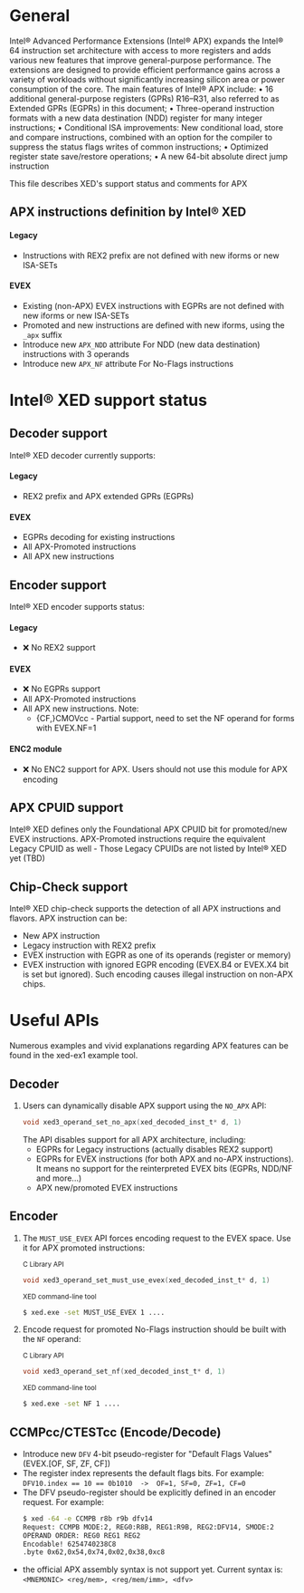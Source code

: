 # General
Intel&reg; Advanced Performance Extensions (Intel&reg; APX) expands the Intel&reg; 64 instruction set architecture with
access to more registers and adds various new features that improve general-purpose performance. The
extensions are designed to provide efficient performance gains across a variety of workloads without
significantly increasing silicon area or power consumption of the core.
The main features of Intel&reg; APX include:
• 16 additional general-purpose registers (GPRs) R16–R31, also referred to as Extended GPRs (EGPRs)
in this document;
• Three-operand instruction formats with a new data destination (NDD) register for many integer
instructions;
• Conditional ISA improvements: New conditional load, store and compare instructions, combined
with an option for the compiler to suppress the status flags writes of common instructions;
• Optimized register state save/restore operations;
• A new 64-bit absolute direct jump instruction

This file describes XED's support status and comments for APX

## APX instructions definition by Intel&reg; XED
#### Legacy
- Instructions with REX2 prefix are not defined with new iforms or new ISA-SETs
#### EVEX
- Existing (non-APX) EVEX instructions with EGPRs are not defined with new iforms or new ISA-SETs
- Promoted and new instructions are defined with new iforms, using the `_apx` suffix
- Introduce new `APX_NDD` attribute For NDD (new data destination) instructions with 3 operands
- Introduce new `APX_NF` attribute For No-Flags instructions

# Intel&reg; XED support status
## Decoder support
Intel&reg; XED decoder currently supports:
#### Legacy
- REX2 prefix and APX extended GPRs (EGPRs)
#### EVEX 
- EGPRs decoding for existing instructions
- All APX-Promoted instructions
- All APX new instructions

## Encoder support
Intel&reg; XED encoder supports status:
#### Legacy
- :x: No REX2 support
#### EVEX 
- :x: No EGPRs support
- All APX-Promoted instructions
- All APX new instructions. Note:
  - {CF,}CMOVcc - Partial support, need to set the NF operand for forms with EVEX.NF=1
#### ENC2 module
- :x: No ENC2 support for APX. Users should not use this module for APX encoding


## APX CPUID support
Intel&reg; XED defines only the Foundational APX CPUID bit for promoted/new EVEX instructions.
APX-Promoted instructions require the equivalent Legacy CPUID as well - Those Legacy 
CPUIDs are not listed by Intel&reg; XED yet (TBD)


## Chip-Check support
Intel&reg; XED chip-check supports the detection of all APX instructions and flavors.
APX instruction can be:
- New APX instruction
- Legacy instruction with REX2 prefix
- EVEX instruction with EGPR as one of its operands (register or memory)
- EVEX instruction with ignored EGPR encoding (EVEX.B4 or EVEX.X4 bit is set but ignored). Such encoding causes illegal instruction on non-APX chips. 


# Useful APIs
Numerous examples and vivid explanations regarding APX features can be found in the xed-ex1 example tool.

## Decoder
1. Users can dynamically disable APX support using the `NO_APX` API:
    ```c
    void xed3_operand_set_no_apx(xed_decoded_inst_t* d, 1)
    ```
    The API disables support for all APX architecture, including:
    - EGPRs for Legacy instructions (actually disables REX2 support)
    - EGPRs for EVEX instructions (for both APX and no-APX instructions). It means no support for the reinterpreted EVEX bits (EGPRs, NDD/NF and more...)
    - APX new/promoted EVEX instructions


 ## Encoder
 1. The `MUST_USE_EVEX` API forces encoding request to the EVEX space. Use it for APX promoted instructions:
 
    <sub>C Library API</sub>
    ```c
    void xed3_operand_set_must_use_evex(xed_decoded_inst_t* d, 1)
    ```

    <sub>XED command-line tool</sub>
    ```bash
    $ xed.exe -set MUST_USE_EVEX 1 ....
    ```

2. Encode request for promoted No-Flags instruction should be built with the `NF` operand:

    <sub>C Library API</sub>
    ```c
    void xed3_operand_set_nf(xed_decoded_inst_t* d, 1)
    ```

    <sub>XED command-line tool</sub>
    ```bash
    $ xed.exe -set NF 1 ....
    ```

## CCMPcc/CTESTcc (Encode/Decode)
- Introduce new `DFV` 4-bit pseudo-register for "Default Flags Values" (EVEX.[OF, SF, ZF, CF])
- The register index represents the default flags bits. For example: `DFV10.index == 10 == 0b1010  ->  OF=1, SF=0, ZF=1, CF=0`
- The DFV pseudo-register should be explicitly defined in an encoder request. For example:
    ```bash
    $ xed -64 -e CCMPB r8b r9b dfv14
    Request: CCMPB MODE:2, REG0:R8B, REG1:R9B, REG2:DFV14, SMODE:2
    OPERAND ORDER: REG0 REG1 REG2 
    Encodable! 6254740238C8
    .byte 0x62,0x54,0x74,0x02,0x38,0xc8
    ```
- the official APX assembly syntax is not support yet. 
Current syntax is: `<MNEMONIC> <reg/mem>, <reg/mem/imm>, <dfv>`

